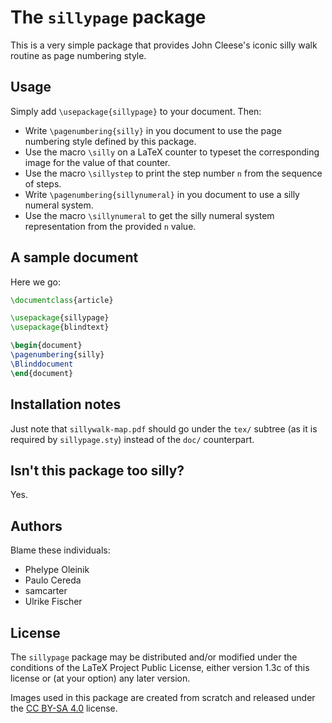 # The `sillypage` package

This is a very simple package that provides John Cleese's iconic silly walk
routine as page numbering style.

## Usage

Simply add `\usepackage{sillypage}` to your document. Then:

- Write `\pagenumbering{silly}` in you document to use the page numbering
  style defined by this package.
- Use the macro `\silly` on a LaTeX counter to typeset the corresponding
  image for the value of that counter.
- Use the macro `\sillystep` to print the step number `n` from the
  sequence of steps.
- Write `\pagenumbering{sillynumeral}` in you document to use a silly
  numeral system.
- Use the macro `\sillynumeral` to get the silly numeral system
  representation from the provided `n` value.

## A sample document

Here we go:

```tex
\documentclass{article}

\usepackage{sillypage}
\usepackage{blindtext}

\begin{document}
\pagenumbering{silly}
\Blinddocument
\end{document}
```

## Installation notes

Just note that `sillywalk-map.pdf` should go under the `tex/` subtree
(as it is required by `sillypage.sty`) instead of the `doc/` counterpart.

## Isn't this package too silly?

Yes.

## Authors

Blame these individuals:

- Phelype Oleinik
- Paulo Cereda
- samcarter
- Ulrike Fischer

## License

The `sillypage` package may be distributed and/or modified under the
conditions of the LaTeX Project Public License, either version 1.3c of
this license or (at your option) any later version.

Images used in this package are created from scratch and released under
the [CC BY-SA 4.0](https://creativecommons.org/licenses/by-sa/4.0/)
license.
